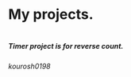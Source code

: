 <h1>My projects.<h1>
<body>

<h5>Timer project is for reverse count.</h5>
</body>
<h6>
kourosh0198
</h6>
